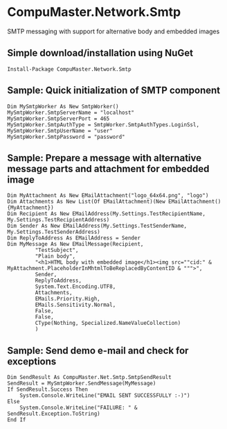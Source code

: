 # CompuMaster.Network.Smtp
SMTP messaging with support for alternative body and embedded images

## Simple download/installation using NuGet
```nuget
Install-Package CompuMaster.Network.Smtp
```

## Sample: Quick initialization of SMTP component
```vb.net
Dim MySmtpWorker As New SmtpWorker()
MySmtpWorker.SmtpServerName = "localhost"
MySmtpWorker.SmtpServerPort = 465
MySmtpWorker.SmtpAuthType = SmtpWorker.SmtpAuthTypes.LoginSsl,
MySmtpWorker.SmtpUserName = "user"
MySmtpWorker.SmtpPassword = "password"
```

## Sample: Prepare a message with alternative message parts and attachment for embedded image
```vb.net
Dim MyAttachment As New EMailAttachment("logo_64x64.png", "logo")
Dim Attachments As New List(Of EMailAttachment)(New EMailAttachment() {MyAttachment})
Dim Recipient As New EMailAddress(My.Settings.TestRecipientName, My.Settings.TestRecipientAddress)
Dim Sender As New EMailAddress(My.Settings.TestSenderName, My.Settings.TestSenderAddress)
Dim ReplyToAddress As EMailAddress = Sender
Dim MyMessage As New EMailMessage(Recipient,
         "TestSubject",
         "Plain body",
         "<h1>HTML body with embedded image</h1><img src=""cid:" & MyAttachment.PlaceholderInMhtmlToBeReplacedByContentID & """>",
         Sender,
         ReplyToAddress,
         System.Text.Encoding.UTF8,
         Attachments,
         EMails.Priority.High,
         EMails.Sensitivity.Normal,
         False,
         False,
         CType(Nothing, Specialized.NameValueCollection)
         )
```

## Sample: Send demo e-mail and check for exceptions
```vb.net
Dim SendResult As CompuMaster.Net.Smtp.SmtpSendResult
SendResult = MySmtpWorker.SendMessage(MyMessage)
If SendResult.Success Then
    System.Console.WriteLine("EMAIL SENT SUCCESSFULLY :-)")
Else
    System.Console.WriteLine("FAILURE: " & SendResult.Exception.ToString)
End If
```
